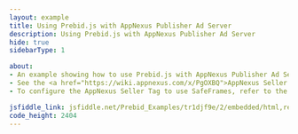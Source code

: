 ```yaml
---
layout: example
title: Using Prebid.js with AppNexus Publisher Ad Server
description: Using Prebid.js with AppNexus Publisher Ad Server
hide: true
sidebarType: 1

about:
- An example showing how to use Prebid.js with AppNexus Publisher Ad Server
- See the <a href="https://wiki.appnexus.com/x/PgOXBQ">AppNexus Seller Tag documentation</a> for more information
- To configure the AppNexus Seller Tag to use SafeFrames, refer to the <a href="https://wiki.appnexus.com/x/QgOXBQ">SafeFrame API Reference</a>.

jsfiddle_link: jsfiddle.net/Prebid_Examples/tr1djf9e/2/embedded/html,result
code_height: 2404
---
```

